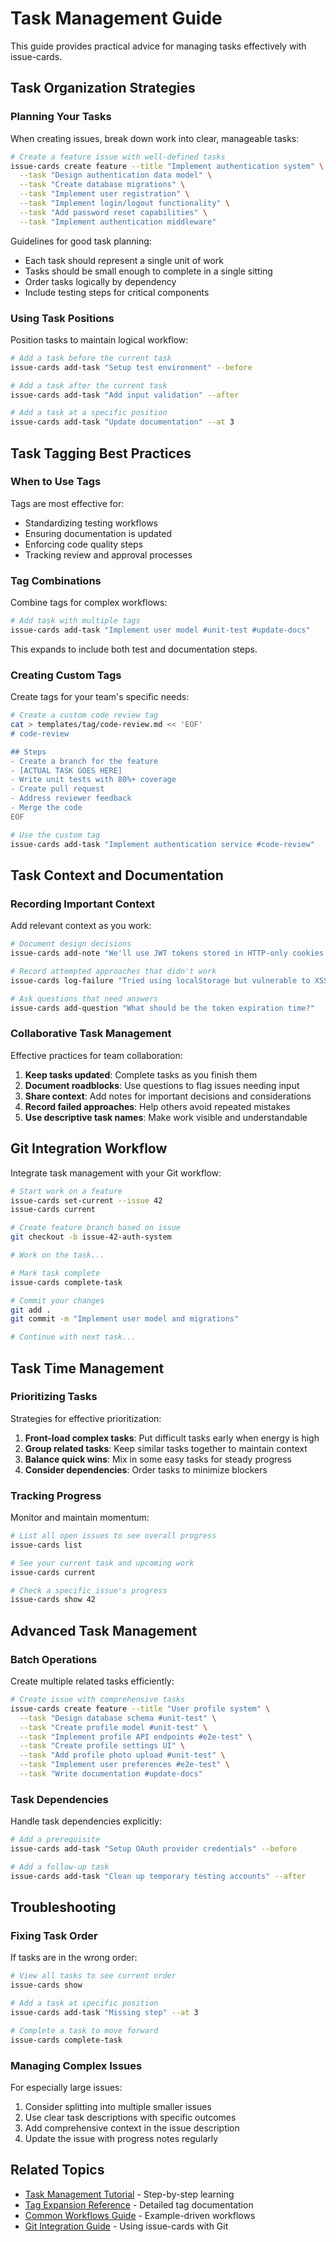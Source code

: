 # Task Management Guide

This guide provides practical advice for managing tasks effectively with issue-cards.

## Task Organization Strategies

### Planning Your Tasks

When creating issues, break down work into clear, manageable tasks:

```bash
# Create a feature issue with well-defined tasks
issue-cards create feature --title "Implement authentication system" \
  --task "Design authentication data model" \
  --task "Create database migrations" \
  --task "Implement user registration" \
  --task "Implement login/logout functionality" \
  --task "Add password reset capabilities" \
  --task "Implement authentication middleware"
```

Guidelines for good task planning:
- Each task should represent a single unit of work
- Tasks should be small enough to complete in a single sitting
- Order tasks logically by dependency
- Include testing steps for critical components

### Using Task Positions

Position tasks to maintain logical workflow:

```bash
# Add a task before the current task
issue-cards add-task "Setup test environment" --before

# Add a task after the current task
issue-cards add-task "Add input validation" --after

# Add a task at a specific position
issue-cards add-task "Update documentation" --at 3
```

## Task Tagging Best Practices

### When to Use Tags

Tags are most effective for:
- Standardizing testing workflows
- Ensuring documentation is updated
- Enforcing code quality steps
- Tracking review and approval processes

### Tag Combinations

Combine tags for complex workflows:

```bash
# Add task with multiple tags
issue-cards add-task "Implement user model #unit-test #update-docs"
```

This expands to include both test and documentation steps.

### Creating Custom Tags

Create tags for your team's specific needs:

```bash
# Create a custom code review tag
cat > templates/tag/code-review.md << 'EOF'
# code-review

## Steps
- Create a branch for the feature
- [ACTUAL TASK GOES HERE]
- Write unit tests with 80%+ coverage
- Create pull request
- Address reviewer feedback
- Merge the code
EOF

# Use the custom tag
issue-cards add-task "Implement authentication service #code-review"
```

## Task Context and Documentation

### Recording Important Context

Add relevant context as you work:

```bash
# Document design decisions
issue-cards add-note "We'll use JWT tokens stored in HTTP-only cookies for security"

# Record attempted approaches that didn't work
issue-cards log-failure "Tried using localStorage but vulnerable to XSS attacks"

# Ask questions that need answers
issue-cards add-question "What should be the token expiration time?"
```

### Collaborative Task Management

Effective practices for team collaboration:

1. **Keep tasks updated**: Complete tasks as you finish them
2. **Document roadblocks**: Use questions to flag issues needing input
3. **Share context**: Add notes for important decisions and considerations
4. **Record failed approaches**: Help others avoid repeated mistakes
5. **Use descriptive task names**: Make work visible and understandable

## Git Integration Workflow

Integrate task management with your Git workflow:

```bash
# Start work on a feature
issue-cards set-current --issue 42
issue-cards current

# Create feature branch based on issue
git checkout -b issue-42-auth-system

# Work on the task...

# Mark task complete
issue-cards complete-task

# Commit your changes
git add .
git commit -m "Implement user model and migrations"

# Continue with next task...
```

## Task Time Management

### Prioritizing Tasks

Strategies for effective prioritization:

1. **Front-load complex tasks**: Put difficult tasks early when energy is high
2. **Group related tasks**: Keep similar tasks together to maintain context
3. **Balance quick wins**: Mix in some easy tasks for steady progress
4. **Consider dependencies**: Order tasks to minimize blockers

### Tracking Progress

Monitor and maintain momentum:

```bash
# List all open issues to see overall progress
issue-cards list

# See your current task and upcoming work
issue-cards current

# Check a specific issue's progress
issue-cards show 42
```

## Advanced Task Management

### Batch Operations

Create multiple related tasks efficiently:

```bash
# Create issue with comprehensive tasks
issue-cards create feature --title "User profile system" \
  --task "Design database schema #unit-test" \
  --task "Create profile model #unit-test" \
  --task "Implement profile API endpoints #e2e-test" \
  --task "Create profile settings UI" \
  --task "Add profile photo upload #unit-test" \
  --task "Implement user preferences #e2e-test" \
  --task "Write documentation #update-docs"
```

### Task Dependencies

Handle task dependencies explicitly:

```bash
# Add a prerequisite
issue-cards add-task "Setup OAuth provider credentials" --before

# Add a follow-up task
issue-cards add-task "Clean up temporary testing accounts" --after
```

## Troubleshooting

### Fixing Task Order

If tasks are in the wrong order:

```bash
# View all tasks to see current order
issue-cards show

# Add a task at specific position
issue-cards add-task "Missing step" --at 3

# Complete a task to move forward
issue-cards complete-task
```

### Managing Complex Issues

For especially large issues:

1. Consider splitting into multiple smaller issues
2. Use clear task descriptions with specific outcomes
3. Add comprehensive context in the issue description
4. Update the issue with progress notes regularly

## Related Topics

- [Task Management Tutorial](../tutorials/task-management.md) - Step-by-step learning
- [Tag Expansion Reference](../reference/tag-expansion.md) - Detailed tag documentation
- [Common Workflows Guide](common-workflows.md) - Example-driven workflows
- [Git Integration Guide](git-integration.md) - Using issue-cards with Git